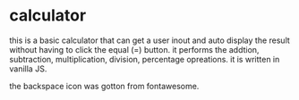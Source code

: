 # calculator

this is a basic calculator that can get a user inout and auto display the result without having to click the equal (=) button.
it performs the addtion, subtraction, multiplication, division, percentage opreations.
it is written in vanilla JS. 

the backspace icon was gotton from fontawesome.
